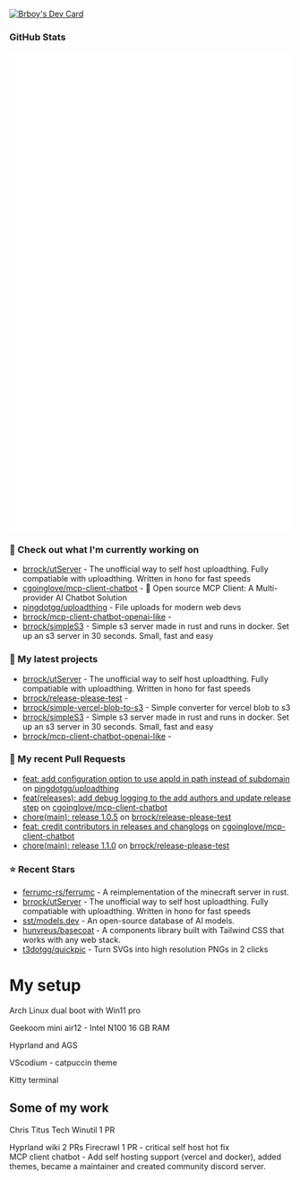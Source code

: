 <a href="https://app.daily.dev/brboy"><img src="https://api.daily.dev/devcards/v2/4Od30842NXiIC3it6dfHG.png?r=60c&type=default" width="356" alt="Brboy's Dev Card"/></a>
### GitHub Stats

<p align="left"><img src="https://raw.githubusercontent.com/brrock/brrock/main/github-metrics.svg" /></p>

### 👷 Check out what I'm currently working on

- [brrock/utServer](https://github.com/brrock/utServer) - The unofficial way to self host uploadthing. Fully compatiable with uploadthing. Written in hono for fast speeds
- [cgoinglove/mcp-client-chatbot](https://github.com/cgoinglove/mcp-client-chatbot) - 🚀 Open source MCP Client: A Multi-provider AI Chatbot Solution
- [pingdotgg/uploadthing](https://github.com/pingdotgg/uploadthing) - File uploads for modern web devs
- [brrock/mcp-client-chatbot-openai-like](https://github.com/brrock/mcp-client-chatbot-openai-like) - 
- [brrock/simpleS3](https://github.com/brrock/simpleS3) - Simple s3 server made in rust and runs in docker. Set up an s3 server in 30 seconds. Small, fast and easy
### 🌱 My latest projects

- [brrock/utServer](https://github.com/brrock/utServer) - The unofficial way to self host uploadthing. Fully compatiable with uploadthing. Written in hono for fast speeds
- [brrock/release-please-test](https://github.com/brrock/release-please-test) - 
- [brrock/simple-vercel-blob-to-s3](https://github.com/brrock/simple-vercel-blob-to-s3) - Simple converter for vercel blob to s3 
- [brrock/simpleS3](https://github.com/brrock/simpleS3) - Simple s3 server made in rust and runs in docker. Set up an s3 server in 30 seconds. Small, fast and easy
- [brrock/mcp-client-chatbot-openai-like](https://github.com/brrock/mcp-client-chatbot-openai-like) - 
### 🔨 My recent Pull Requests

- [feat: add configuration option to use appId in path instead of subdomain](https://github.com/pingdotgg/uploadthing/pull/1211) on [pingdotgg/uploadthing](https://github.com/pingdotgg/uploadthing)
- [feat(releases): add debug logging to the add authors and update release step](https://github.com/cgoinglove/mcp-client-chatbot/pull/105) on [cgoinglove/mcp-client-chatbot](https://github.com/cgoinglove/mcp-client-chatbot)
- [chore(main): release 1.0.5](https://github.com/brrock/release-please-test/pull/10) on [brrock/release-please-test](https://github.com/brrock/release-please-test)
- [feat: credit contributors in releases and changlogs](https://github.com/cgoinglove/mcp-client-chatbot/pull/104) on [cgoinglove/mcp-client-chatbot](https://github.com/cgoinglove/mcp-client-chatbot)
- [chore(main): release 1.1.0](https://github.com/brrock/release-please-test/pull/9) on [brrock/release-please-test](https://github.com/brrock/release-please-test)
### ⭐ Recent Stars

- [ferrumc-rs/ferrumc](https://github.com/ferrumc-rs/ferrumc) - A reimplementation of the minecraft server in rust.
- [brrock/utServer](https://github.com/brrock/utServer) - The unofficial way to self host uploadthing. Fully compatiable with uploadthing. Written in hono for fast speeds
- [sst/models.dev](https://github.com/sst/models.dev) - An open-source database of AI models.
- [hunvreus/basecoat](https://github.com/hunvreus/basecoat) - A components library built with Tailwind CSS that works with any web stack.
- [t3dotgg/quickpic](https://github.com/t3dotgg/quickpic) - Turn SVGs into high resolution PNGs in 2 clicks
# My setup

Arch Linux dual boot with Win11 pro

Geekoom mini air12 - Intel N100 16 GB RAM

Hyprland and AGS 

VScodium - catpuccin theme

Kitty terminal

## Some of my work

Chris Titus Tech Winutil 1 PR

Hyprland wiki 2 PRs
Firecrawl 1 PR - critical self host hot fix <br/>
MCP client chatbot - Add self hosting support (vercel and docker), added themes, became a maintainer and created community discord server.